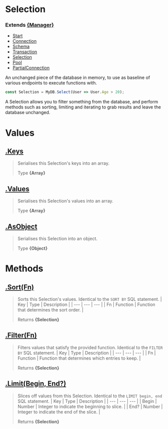 
# Selection
### Extends **[{Manager}](https://github.com/QSmally/Qulity/blob/master/Documentation/Manager.md)**

* [Start](https://github.com/QSmally/QDB/blob/v4/Documentation/Index.md)
* [Connection](https://github.com/QSmally/QDB/blob/v4/Documentation/Connection.md)
* [Schema](https://github.com/QSmally/QDB/blob/v4/Documentation/Schema.md)
* [Transaction](https://github.com/QSmally/QDB/blob/v4/Documentation/Transaction.md)
* [Selection](https://github.com/QSmally/QDB/blob/v4/Documentation/Selection.md)
* [Pool](https://github.com/QSmally/QDB/blob/v4/Documentation/Pool.md)
* [PartialConnection](https://github.com/QSmally/QDB/blob/v4/Documentation/PartialConnection.md)

An unchanged piece of the database in memory, to use as baseline of various endpoints to execute functions with.
```js
const Selection = MyDB.Select(User => User.Age > 20);
```

A Selection allows you to filter something from the database, and perform methods such as sorting, limiting and iterating to grab results and leave the database unchanged.



# Values
## [.Keys](https://github.com/QSmally/QDB/blob/v4/lib/Utility/Selection.js#L22)
> Serialises this Selection's keys into an array.
>
> Type **{Array}**

## [.Values](https://github.com/QSmally/QDB/blob/v4/lib/Utility/Selection.js#L31)
> Serialises this Selection's values into an array.
>
> Type **{Array}**

## [.AsObject](https://github.com/QSmally/QDB/blob/v4/lib/Utility/Selection.js#L40)
> Serialises this Selection into an object.
>
> Type **{Object}**

# Methods
## [.Sort(Fn)](https://github.com/QSmally/QDB/blob/v4/lib/Utility/Selection.js#L50)
> Sorts this Selection's values. Identical to the `SORT BY` SQL statement.
> | Key | Type | Description |
> | --- | --- | --- |
> | Fn | Function | Function that determines the sort order. |
>
> Returns **{Selection}** 

## [.Filter(Fn)](https://github.com/QSmally/QDB/blob/v4/lib/Utility/Selection.js#L62)
> Filters values that satisfy the provided function. Identical to the `FILTER BY` SQL statement.
> | Key | Type | Description |
> | --- | --- | --- |
> | Fn | Function | Function that determines which entries to keep. |
>
> Returns **{Selection}** 

## [.Limit(Begin, End?)](https://github.com/QSmally/QDB/blob/v4/lib/Utility/Selection.js#L78)
> Slices off values from this Selection. Identical to the `LIMIT begin, end` SQL statement.
> | Key | Type | Description |
> | --- | --- | --- |
> | Begin | Number | Integer to indicate the beginning to slice. |
> | End? | Number | Integer to indicate the end of the slice. |
>
> Returns **{Selection}** 
